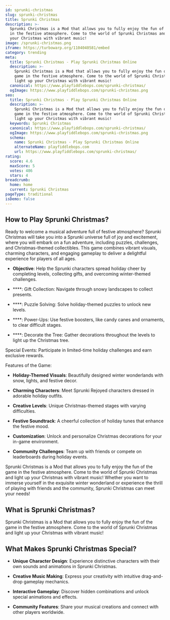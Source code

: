 ```yaml
---
id: sprunki-christmas
slug: sprunki-christmas
title: Sprunki Christmas
description: >-
  Sprunki Christmas is a Mod that allows you to fully enjoy the fun of the game
  in the festive atmosphere. Come to the world of Sprunki Christmas and light up
  your Christmas with vibrant music!
image: /sprunki-christmas.png
iframe: https://turbowarp.org/1104040581/embed
category: trending
meta:
  title: Sprunki Christmas - Play Sprunki Christmas Online
  description: >-
    Sprunki Christmas is a Mod that allows you to fully enjoy the fun of the
    game in the festive atmosphere. Come to the world of Sprunki Christmas and
    light up your Christmas with vibrant music!
  canonical: https://www.playfiddlebops.com/sprunki-christmas/
  ogImage: https://www.playfiddlebops.com/sprunki-christmas.png
seo:
  title: Sprunki Christmas - Play Sprunki Christmas Online
  description: >-
    Sprunki Christmas is a Mod that allows you to fully enjoy the fun of the
    game in the festive atmosphere. Come to the world of Sprunki Christmas and
    light up your Christmas with vibrant music!
  keywords: Sprunki Christmas
  canonical: https://www.playfiddlebops.com/sprunki-christmas/
  ogImage: https://www.playfiddlebops.com/sprunki-christmas.png
  schema:
    name: Sprunki Christmas - Play Sprunki Christmas Online
    alternateName: playfiddlebops.com
    url: https://www.playfiddlebops.com/sprunki-christmas/
rating:
  score: 4.6
  maxScore: 5
  votes: 486
  stars: 4
breadcrumb:
  home: home
  current: Sprunki Christmas
pageType: traditional
isDemo: false
---
```


## How to Play Sprunki Christmas?

Ready to welcome a musical adventure full of festive atmosphere? Sprunki Christmas will take you into a Sprunki universe full of joy and excitement, where you will embark on a fun adventure, including puzzles, challenges, and Christmas-themed collectibles. This game combines vibrant visuals, charming characters, and engaging gameplay to deliver a delightful experience for players of all ages.

- **Objective**: Help the Sprunki characters spread holiday cheer by completing levels, collecting gifts, and overcoming winter-themed challenges.

- ****: Gift Collection: Navigate through snowy landscapes to collect presents.

- ****: Puzzle Solving: Solve holiday-themed puzzles to unlock new levels.

- ****: Power-Ups: Use festive boosters, like candy canes and ornaments, to clear difficult stages.

- ****: Decorate the Tree: Gather decorations throughout the levels to light up the Christmas tree.

Special Events: Participate in limited-time holiday challenges and earn exclusive rewards.

Features of the Game:

- **Holiday-Themed Visuals**: Beautifully designed winter wonderlands with snow, lights, and festive decor.

- **Charming Characters**: Meet Sprunki Rejoyed characters dressed in adorable holiday outfits.

- **Creative Levels**: Unique Christmas-themed stages with varying difficulties.

- **Festive Soundtrack**: A cheerful collection of holiday tunes that enhance the festive mood.

- **Customization**: Unlock and personalize Christmas decorations for your in-game environment.

- **Community Challenges**: Team up with friends or compete on leaderboards during holiday events.

Sprunki Christmas is a Mod that allows you to fully enjoy the fun of the game in the festive atmosphere. Come to the world of Sprunki Christmas and light up your Christmas with vibrant music! Whether you want to immerse yourself in the exquisite winter wonderland or experience the thrill of playing with friends and the community, Sprunki Christmas can meet your needs!

## What is Sprunki Christmas?

Sprunki Christmas is a Mod that allows you to fully enjoy the fun of the game in the festive atmosphere. Come to the world of Sprunki Christmas and light up your Christmas with vibrant music!

## What Makes Sprunki Christmas Special?

- **Unique Character Design**: Experience distinctive characters with their own sounds and animations in Sprunki Christmas.

- **Creative Music Making**: Express your creativity with intuitive drag-and-drop gameplay mechanics.

- **Interactive Gameplay**: Discover hidden combinations and unlock special animations and effects.

- **Community Features**: Share your musical creations and connect with other players worldwide.
